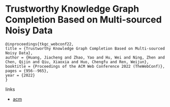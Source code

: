# Trustworthy Knowledge Graph Completion Based on Multi-sourced Noisy Data

```
@inproceedings{tkgc_webconf22,
title = {Trustworthy Knowledge Graph Completion Based on Multi-sourced Noisy Data},
author = {Huang, Jiacheng and Zhao, Yao and Hu, Wei and Ning, Zhen and Chen, Qijin and Qiu, Xiaoxia and Huo, Chengfu and Ren, Weijun},
booktitle = {Proceedings of the ACM Web Conference 2022 (TheWebConf)},
pages = {956--965},
year = {2022}
}
```

links
- [acm](https://dl.acm.org/doi/10.1145/3485447.3511938)
